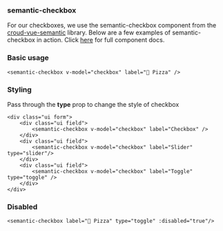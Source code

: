 ### semantic-checkbox
For our checkboxes, we use the semantic-checkbox component from the [croud-vue-semantic](https://github.com/CroudSupport/vue-semantic) library. Below are a few examples of semantic-checkbox in action. Click [here](http://croudsupport.github.io/vue-semantic/#semantic-checkbox) for full component docs.

### Basic usage

    <semantic-checkbox v-model="checkbox" label="🍕 Pizza" />

### Styling
Pass through the **type** prop to change the style of checkbox

    <div class="ui form">
        <div class="ui field">
            <semantic-checkbox v-model="checkbox" label="Checkbox" />
        </div>
        <div class="ui field">
            <semantic-checkbox v-model="checkbox" label="Slider" type="slider"/>
        </div>
        <div class="ui field">
            <semantic-checkbox v-model="checkbox" label="Toggle" type="toggle" />
        </div>
    </div>

### Disabled

    <semantic-checkbox label="🍕 Pizza" type="toggle" :disabled="true"/>
